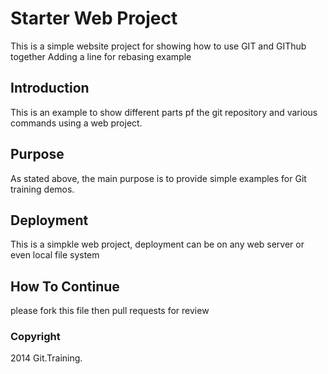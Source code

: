 # Starter Web Project

This is a simple website project for showing how to use GIT and GIThub together
Adding a line for rebasing example

## Introduction

This is an example to show different parts pf the git repository and various commands using a web project.

## Purpose

As stated above, the main purpose is to provide simple examples for Git training demos.

## Deployment 

This is a simpkle web project, deployment can be on any web server or even local file system

## How To Continue 

please fork this file then pull requests for review


### Copyright

2014 Git.Training.